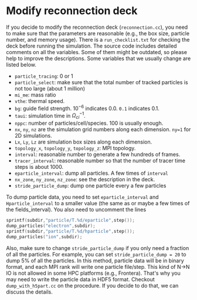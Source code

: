 # Modify reconnection deck
If you decide to modify the reconnection deck (`reconnection.cc`), you need to make sure that the parameters are reasonable (e.g., the box size, particle number, and memory usage). There is a `run_checklist.txt` for checking the deck before running the simulation. The source code includes detailed comments on all the variables. Some of them might be outdated, so please help to improve the descriptions. Some variables that we usually change are listed below.
  - `particle_tracing`: 0 or 1
  - `particle_select`: make sure that the total number of tracked particles is not too large (about 1 million)
  - `mi_me`: mass ratio
  - `vthe`: thermal speed.
  - `bg`: guide field strength. $10^{-6}$ indicates 0.0. `0.1` indicates 0.1.
  - `taui`: simulation time in $\Omega_{ci}^{-1}$.
  - `nppc`: number of particles/cell/species. 100 is usually enough.
  - `nx`, `ny`, `nz` are the simulation grid numbers along each dimension. `ny=1` for 2D simulations.
  - `Lx`, `Ly`, `Lz` are simulation box sizes along each dimension.
  - `topology_x`, `topology_y`, `topology_z`: MPI topology.
  - `interval`: reasonable number to generate a few hundreds of frames.
  - `tracer_interval`: reasonable number so that the number of tracer time steps is about 1000.
  - `eparticle_interval`: dump all particles. A few times of `interval`
  - `nx_zone`, `ny_zone`, `nz_zone`: see the description in the deck.
  - `stride_particle_dump`: dump one particle every a few particles

  To dump particle data, you need to set `eparticle_interval` and `Hparticle_interval` to a smaller value (the same as or maybe a few times of the fields_interval). You also need to uncomment the lines
  ```cpp
  sprintf(subdir,"particle/T.%d/eparticle",step());
  dump_particles("electron",subdir);
  sprintf(subdir,"particle/T.%d/hparticle",step());
  dump_particles("ion",subdir);
  ```
  Also, make sure to change `stride_particle_dump` if you only need a fraction of all the particles. For example, you can set `stride_particle_dump = 20` to dump 5\% of all the particles. In this method, particle data will be in binary format, and each MPI rank will write one particle file/step. This kind of N->N IO is not allowed in some HPC platforms (e.g., Frontera). That's why you may need to write the particle data in HDF5 format. Checkout `dump_with_h5part.cc` on the procedure. If you decide to do that, we can discuss the details.